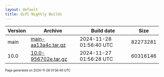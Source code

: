 ```yaml
---
layout: default
title: GLPI Nightly Builds
---
```


Version|Archive|Build date|Size
---|---|---|---
main|[main-aa13a4c.tar.gz](main-aa13a4c.tar.gz)|2024-11-28 01:56:40 UTC|82273281
10.0|[10.0-956702e.tar.gz](10.0-956702e.tar.gz)|2024-11-27 01:56:28 UTC|60316146

<font size="1">Page generated on 2024-11-28 01:56:40 UTC</font>
